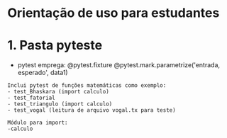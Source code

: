 
# Orientação de uso para estudantes


# 1. Pasta pyteste
   * pytest emprega:
        @pytest.fixture
        @pytest.mark.parametrize('entrada, esperado', data1)

    Inclui pytest de funções matemáticas como exemplo:
    - test_Bhaskara (import calculo)
    - test_fatorial
    - test_triangulo (import calculo)
    - test_vogal (leitura de arquivo vogal.tx para teste)

    Módulo para import:
    -calculo

 
